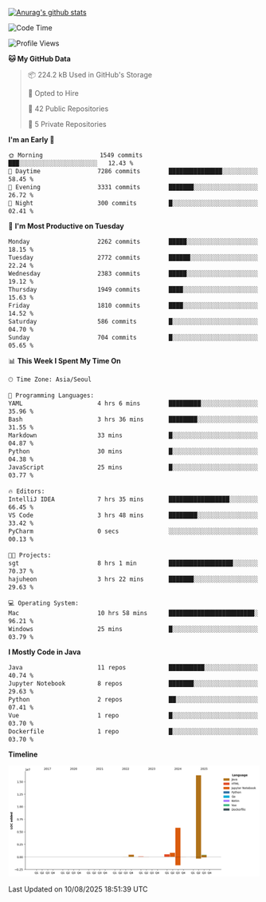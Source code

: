 [![Anurag's github stats](https://github-readme-stats.vercel.app/api?username=hajubal)](https://github.com/anuraghazra/github-readme-stats)

<!--START_SECTION:waka-->
![Code Time](http://img.shields.io/badge/Code%20Time-680%20hrs%2023%20mins-blue)

![Profile Views](http://img.shields.io/badge/Profile%20Views-0-blue)

**🐱 My GitHub Data** 

> 📦 224.2 kB Used in GitHub's Storage 
 > 
> 💼 Opted to Hire
 > 
> 📜 42 Public Repositories 
 > 
> 🔑 5 Private Repositories 
 > 
**I'm an Early 🐤** 

```text
🌞 Morning                1549 commits        ███░░░░░░░░░░░░░░░░░░░░░░   12.43 % 
🌆 Daytime                7286 commits        ███████████████░░░░░░░░░░   58.45 % 
🌃 Evening                3331 commits        ███████░░░░░░░░░░░░░░░░░░   26.72 % 
🌙 Night                  300 commits         █░░░░░░░░░░░░░░░░░░░░░░░░   02.41 % 
```
📅 **I'm Most Productive on Tuesday** 

```text
Monday                   2262 commits        █████░░░░░░░░░░░░░░░░░░░░   18.15 % 
Tuesday                  2772 commits        ██████░░░░░░░░░░░░░░░░░░░   22.24 % 
Wednesday                2383 commits        █████░░░░░░░░░░░░░░░░░░░░   19.12 % 
Thursday                 1949 commits        ████░░░░░░░░░░░░░░░░░░░░░   15.63 % 
Friday                   1810 commits        ████░░░░░░░░░░░░░░░░░░░░░   14.52 % 
Saturday                 586 commits         █░░░░░░░░░░░░░░░░░░░░░░░░   04.70 % 
Sunday                   704 commits         █░░░░░░░░░░░░░░░░░░░░░░░░   05.65 % 
```


📊 **This Week I Spent My Time On** 

```text
🕑︎ Time Zone: Asia/Seoul

💬 Programming Languages: 
YAML                     4 hrs 6 mins        █████████░░░░░░░░░░░░░░░░   35.96 % 
Bash                     3 hrs 36 mins       ████████░░░░░░░░░░░░░░░░░   31.55 % 
Markdown                 33 mins             █░░░░░░░░░░░░░░░░░░░░░░░░   04.87 % 
Python                   30 mins             █░░░░░░░░░░░░░░░░░░░░░░░░   04.38 % 
JavaScript               25 mins             █░░░░░░░░░░░░░░░░░░░░░░░░   03.77 % 

🔥 Editors: 
IntelliJ IDEA            7 hrs 35 mins       █████████████████░░░░░░░░   66.45 % 
VS Code                  3 hrs 48 mins       ████████░░░░░░░░░░░░░░░░░   33.42 % 
PyCharm                  0 secs              ░░░░░░░░░░░░░░░░░░░░░░░░░   00.13 % 

🐱‍💻 Projects: 
sgt                      8 hrs 1 min         ██████████████████░░░░░░░   70.37 % 
hajuheon                 3 hrs 22 mins       ███████░░░░░░░░░░░░░░░░░░   29.63 % 

💻 Operating System: 
Mac                      10 hrs 58 mins      ████████████████████████░   96.21 % 
Windows                  25 mins             █░░░░░░░░░░░░░░░░░░░░░░░░   03.79 % 
```

**I Mostly Code in Java** 

```text
Java                     11 repos            ██████████░░░░░░░░░░░░░░░   40.74 % 
Jupyter Notebook         8 repos             ███████░░░░░░░░░░░░░░░░░░   29.63 % 
Python                   2 repos             ██░░░░░░░░░░░░░░░░░░░░░░░   07.41 % 
Vue                      1 repo              █░░░░░░░░░░░░░░░░░░░░░░░░   03.70 % 
Dockerfile               1 repo              █░░░░░░░░░░░░░░░░░░░░░░░░   03.70 % 
```



**Timeline**

![Lines of Code chart](https://raw.githubusercontent.com/hajubal/hajubal/main/assets/bar_graph.png)


 Last Updated on 10/08/2025 18:51:39 UTC
<!--END_SECTION:waka-->